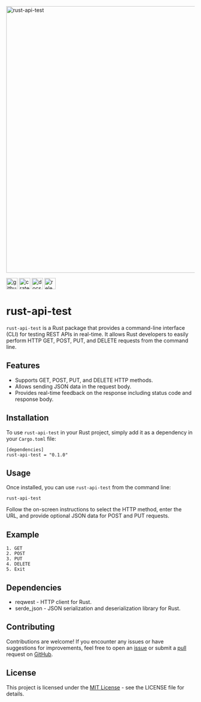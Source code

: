 
<img width="714" alt="rust-api-test" src="https://github.com/prasadjivane/rust-api-test/assets/26869583/10445b8d-7bbb-46a9-bfef-e49662a9176b">

[<img alt="github" src="https://img.shields.io/badge/Github-rust%20api%20test-blue" height="30">](https://github.com/prasadjivane/rust-api-test)
[<img alt="crates.io" src="https://img.shields.io/badge/crates.io-V0.1.0-green" height="30">](https://crates.io/crates/rust-api-test)
[<img alt="docs.rs" src="https://img.shields.io/badge/docs.rs-rust%20api%20test-orange" height="30">](https://docs.rs/crate/rust-api-test)
[<img alt="releases" src="https://img.shields.io/badge/Releases%20V0.1.0-8A2BE2" height="30">](https://github.com/prasadjivane/rust-api-test/releases)

# rust-api-test

`rust-api-test` is a Rust package that provides a command-line interface (CLI) for testing REST APIs in real-time. It allows Rust developers to easily perform HTTP GET, POST, PUT, and DELETE requests from the command line.

## Features

- Supports GET, POST, PUT, and DELETE HTTP methods.
- Allows sending JSON data in the request body.
- Provides real-time feedback on the response including status code and response body.

## Installation

To use `rust-api-test` in your Rust project, simply add it as a dependency in your `Cargo.toml` file:

```ssh
[dependencies]
rust-api-test = "0.1.0"
```

## Usage

Once installed, you can use `rust-api-test` from the command line:

```
rust-api-test
```
Follow the on-screen instructions to select the HTTP method, enter the URL, and provide optional JSON data for POST and PUT requests.

## Example

```Enter your choice:
1. GET
2. POST
3. PUT
4. DELETE
5. Exit
```
## Dependencies

-   reqwest - HTTP client for Rust.
-   serde_json - JSON serialization and deserialization library for Rust.


## Contributing

Contributions are welcome! If you encounter any issues or have suggestions for improvements, feel free to open an [issue](https://github.com/prasadjivane/rust-api-test/issues) or submit a [pull](https://github.com/prasadjivane/rust-api-test/pulls) request on [GitHub](https://github.com/prasadjivane).

## License

This project is licensed under the [MIT License](https://github.com/prasadjivane/rust-api-test?tab=MIT-1-ov-file) - see the LICENSE file for details.
